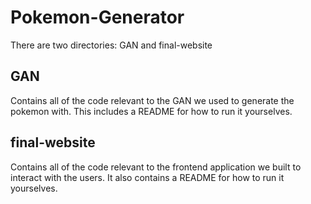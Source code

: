 # Pokemon-Generator
There are two directories: GAN and final-website

## GAN
Contains all of the code relevant to the GAN we used to generate the pokemon with. This includes a README for how to run it yourselves.

## final-website
Contains all of the code relevant to the frontend application we built to interact with the users. It also contains a README for how to run it yourselves.
